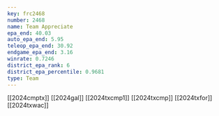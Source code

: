 ```yaml
---
key: frc2468
number: 2468
name: Team Appreciate
epa_end: 40.03
auto_epa_end: 5.95
teleop_epa_end: 30.92
endgame_epa_end: 3.16
winrate: 0.7246
district_epa_rank: 6
district_epa_percentile: 0.9681
type: Team
---
```

[[2024cmptx]]
[[2024gal]]
[[2024txcmp1]]
[[2024txcmp]]
[[2024txfor]]
[[2024txwac]]
